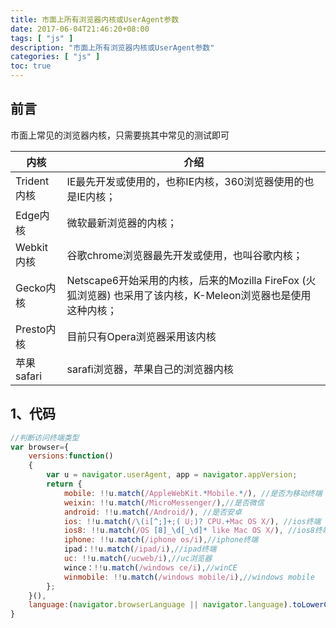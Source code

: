 ```yaml
---
title: 市面上所有浏览器内核或UserAgent参数
date: 2017-06-04T21:46:20+08:00
tags: [ "js" ] 
description: "市面上所有浏览器内核或UserAgent参数"
categories: [ "js" ]
toc: true
---
```


## 前言
市面上常见的浏览器内核，只需要挑其中常见的测试即可

内核|介绍
-|-
Trident内核|IE最先开发或使用的，也称IE内核，360浏览器使用的也是IE内核；
Edge内核|微软最新浏览器的内核；
Webkit内核|谷歌chrome浏览器最先开发或使用，也叫谷歌内核；
Gecko内核|Netscape6开始采用的内核，后来的Mozilla FireFox (火狐浏览器) 也采用了该内核，K-Meleon浏览器也是使用这种内核；
Presto内核|目前只有Opera浏览器采用该内核
苹果safari|sarafi浏览器，苹果自己的浏览器内核

## 1、代码
```javascript
//判断访问终端类型
var browser={  
    versions:function()  
    {  
        var u = navigator.userAgent, app = navigator.appVersion;  
        return {  
            mobile: !!u.match(/AppleWebKit.*Mobile.*/), //是否为移动终端  
            weixin: !!u.match(/MicroMessenger/),//是否微信  
            android: !!u.match(/Android/), //是否安卓  
            ios: !!u.match(/\(i[^;]+;( U;)? CPU.+Mac OS X/), //ios终端  
            ios8: !!u.match(/OS [8]_\d[_\d]* like Mac OS X/), //ios8终端  
            iphone: !!u.match(/iphone os/i),//iphone终端  
            ipad：!!u.match(/ipad/i),//ipad终端  
            uc: !!u.match(/ucweb/i),//uc浏览器  
            wince：!!u.match(/windows ce/i),//winCE        
            winmobile: !!u.match(/windows mobile/i),//windows mobile  
        };  
    }(),  
    language:(navigator.browserLanguage || navigator.language).toLowerCase()  
}
```     